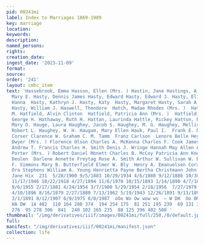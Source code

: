 ```yaml
---
pid: 00241mi
label: Index to Marriages 1869-1989
key: marriage
location: 
keywords: 
description: 
named_persons: 
rights: 
creation_date: 
ingest_date: '2023-11-09'
format: 
source: 
order: '241'
layout: cmhc_item
text: 'Hassebrook, Emma Hasson, Ellen (Mrs. ) Hastin, Jane Hastings, A. I. Hastings,
  Mary E. Hasty, Dennis James Hasty, Edward Hasty, Edward J. Hasty, Elizabeth J. Hasty,
  Hanna  Hasty, Kathryn J. Hasty, Katy  Hasty, Margaret Hasty, Sarah A. Hasty, William
  Hasty, William J. Haswell, Theodore  Hatch, Madae Rhodes (Mrs. )  Hatch, Stella
  M. Hatfield, Alvin Clinton  Hatfield, Patricia Ann (Mrs. )  Hatfield, Warren Gilbert  Hathaway,
  George H. Hathaway, Ruth H. Hattan, Laurinda Hattle, Rickey Hatton, Edwin  Hau,
  Mary D. Hauge, Laura Haughey, Jacob S. Haughey, M. G. Haughey, Mellissa Haughey,
  Robert L. Haughey, W. H. Haugum, Mary Ellen Hauk, Paul I.  Frank E. Rose  Friend
  Corser Clarence W. Graham C. M. Tamm  Franz Carlson  Lenore Belle Heyborne Margaret
  Dwyer (Mrs. ) Florence Olson Charles A. McKenna Charles F. Cook James Ray Achatz
  Andrew T. Francis Charles H. Smith Denis J. Wringe Hannah May Allen Agnes McKenna  Lucy
  Porter (Mrs. ) Robert Daniel Monett Charles B. McCoy Patricia Ann Kness Richard
  Deulen  Darlene Annette Freytag Rose A. Smith Arthur W. Sullivan W. Bolitho  John
  F. Simmons Mary B. Butterfield Elmer W. Bly  Henry A. Emanuelsen Cora B. Clay  Lillie
  Ora Stephens William A. Young Henrietta Payne Bertha Christmann John E. McKee Barbara
  Jane Hix  231  5/28/1900 9/5/1883 10/29/1934 4/6/1888 9/12/1886 10/30/1970 8/24/1952
  11/17/1946 10/22/1918 4/27/1894 11/6/1970 10/15/1893 1/14/1890 4/7/1891 6/13/1895
  9/6/1955 2/17/1881 4/24/1954 3/7/1900 5/29/1954 2/18/1956  7/27/1979 1/14/1883 4/14/1915
  4/10/1896 8/16/1879 2/27/1880 7/13/1962 5/19/1943 12/26/1891 9/13/1893 5/11/1890
  3/1/1891 8/12/1907 6/9/1975 8/8/1987  oOo Wo Ow wow ws  — W DH  Oo ON DO WHO DAA
  HA DW  14 482  110 164 280 374  194 254 175  81 251 195 239  69 131 300 300  4l
  276  95 278 306  841  240 102 165 235  88 125 396 402 508 '
thumbnail: "/img/derivatives/iiif/images/00241mi/full/250,/0/default.jpg"
full: 
manifest: "/img/derivatives/iiif/00241mi/manifest.json"
collection: life
---
```

